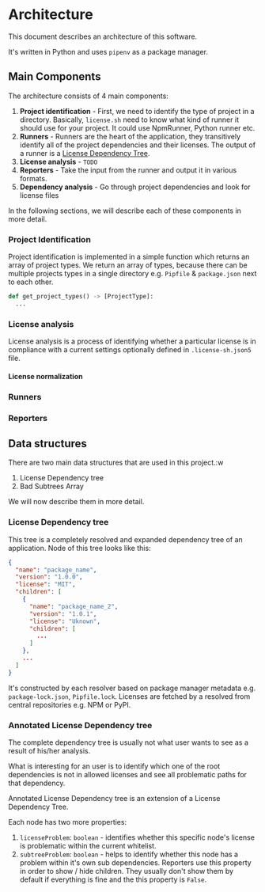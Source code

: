 # Architecture

This document describes an architecture of this software.

It's written in Python and uses `pipenv` as a package manager.


## Main Components
The architecture consists of 4 main components:

1. **Project identification** - First, we need to identify the type of project in a directory. Basically, `license.sh` need to know what kind of runner it should use for your project.
It could use NpmRunner, Python runner etc.
2. **Runners** - Runners are the heart of the application, they
   transitively identify all of the project dependencies and their
   licenses. The output of a runner is a [License Dependency Tree](#license-dependency-tree).
3. **License analysis** - `TODO`
4. **Reporters** - Take the input from the runner and output it in various formats.
4. **Dependency analysis** - Go through project dependencies and look for license files

In the following sections, we will describe each of these components in more detail.

### Project Identification

Project identification is implemented in a simple function which returns
an array of project types. We return an array of types, because there
can be multiple projects types in a single directory e.g. `Pipfile` &
`package.json` next to each other.
```python
def get_project_types() -> [ProjectType]:
  ...
 ```
 

### License analysis

License analysis is a process of identifying whether a particular
license is in compliance with a current settings optionally defined in
`.license-sh.json5` file.

#### License normalization

### Runners

### Reporters


## Data structures

There are two main data structures that are used in this project.:w 

1. License Dependency tree
2. Bad Subtrees Array

We will now describe them in more detail.

### License Dependency tree

This tree is a completely resolved and expanded dependency tree of an
application. Node of this tree looks like this:

```json
{
  "name": "package_name",
  "version": "1.0.0",
  "license": "MIT",
  "children": [
    {
      "name": "package_name_2",
      "version": "1.0.1",
      "license": "Uknown",
      "children": [
        ...
      ]
    },
    ...
  ]
}
```

It's constructed by each resolver based on package manager metadata e.g.
`package-lock.json`, `Pipfile.lock`. Licenses are fetched by a resolved 
from central repositories e.g. NPM or PyPI.

### Annotated License Dependency tree

The complete dependency tree is usually not what user wants to see as a
result of his/her analysis. 

What is interesting for an user is to identify which one of the root
dependencies is not in allowed licenses and see all problematic paths
for that dependency.

Annotated License Dependency tree is an extension of a License Dependency Tree. 

Each node has two more properties:

1. `licenseProblem`: `boolean` - identifies whether this specific node's
   license is problematic within the current whitelist.
2. `subtreeProblem`: `boolean` - helps to identify whether this node has
   a problem within it's own sub dependencies. Reporters use this
   property in order to show / hide children. They usually don't show
   them by default if everything is fine and the this property is
   `False`.
 
